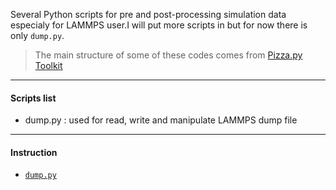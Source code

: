 Several Python scripts for pre and post-processing simulation data especialy for LAMMPS user.I will put more scripts in but for now there is only `dump.py`.

> The main structure of some of these codes comes from [Pizza.py Toolkit](1)

-------------------------------

#### Scripts list
* dump.py : used for read, write and manipulate LAMMPS dump file

-------------------------------

#### Instruction

* [`dump.py`](instructions/dump_instruction.mdown)



[1]: http://pizza.sandia.gov/